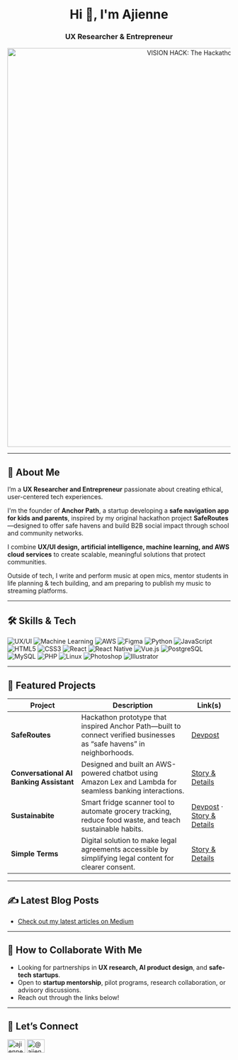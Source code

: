 <h1 align="center">Hi 👋, I'm Ajienne</h1>
<h3 align="center">UX Researcher & Entrepreneur</h3>

<p align="center">
  <img src="https://i.makeagif.com/media/9-08-2025/kMZQLE.gif" 
       alt="VISION HACK: The Hackathon for South LA" 
       width="900" />
</p>

---

## 🌟 About Me
I’m a **UX Researcher and Entrepreneur** passionate about creating ethical, user-centered tech experiences.  

I'm the founder of **Anchor Path**, a startup developing a **safe navigation app for kids and parents**, inspired by my original hackathon project **SafeRoutes**—designed to offer safe havens and build B2B social impact through school and community networks.  

I combine **UX/UI design, artificial intelligence, machine learning, and AWS cloud services** to create scalable, meaningful solutions that protect communities.

Outside of tech, I write and perform music at open mics, mentor students in life planning & tech building, and am preparing to publish my music to streaming platforms.

---

## 🛠 Skills & Tech
![UX/UI](https://img.shields.io/badge/UX%2FUI-Design-blue?style=for-the-badge)
![Machine Learning](https://img.shields.io/badge/Machine%20Learning-Expert-orange?style=for-the-badge)
![AWS](https://img.shields.io/badge/AWS-Cloud-yellow?style=for-the-badge)
![Figma](https://img.shields.io/badge/Figma-Design-brightgreen?style=for-the-badge)
![Python](https://img.shields.io/badge/Python-Developer-success?style=for-the-badge)
![JavaScript](https://img.shields.io/badge/JavaScript-ES6-yellowgreen?style=for-the-badge)
![HTML5](https://img.shields.io/badge/HTML5-Web-orange?style=for-the-badge)
![CSS3](https://img.shields.io/badge/CSS3-Web-blue?style=for-the-badge)
![React](https://img.shields.io/badge/React-FrontEnd-lightblue?style=for-the-badge)
![React Native](https://img.shields.io/badge/ReactNative-Mobile-lightgrey?style=for-the-badge)
![Vue.js](https://img.shields.io/badge/Vue.js-Frontend-green?style=for-the-badge)
![PostgreSQL](https://img.shields.io/badge/PostgreSQL-Database-blue?style=for-the-badge)
![MySQL](https://img.shields.io/badge/MySQL-Database-lightblue?style=for-the-badge)
![PHP](https://img.shields.io/badge/PHP-Backend-purple?style=for-the-badge)
![Linux](https://img.shields.io/badge/Linux-System-black?style=for-the-badge)
![Photoshop](https://img.shields.io/badge/Photoshop-Design-darkblue?style=for-the-badge)
![Illustrator](https://img.shields.io/badge/Illustrator-Design-orange?style=for-the-badge)


------

## 🚀 Featured Projects
| Project                                      | Description                                                                                                   | Link(s) |
|---------------------------------------------|---------------------------------------------------------------------------------------------------------------|---------|
| **SafeRoutes**                               | Hackathon prototype that inspired Anchor Path—built to connect verified businesses as “safe havens” in neighborhoods. | [Devpost](https://devpost.com/software/saferoutes-app?ref_content=user-portfolio&ref_feature=in_progress) |
| **Conversational AI Banking Assistant**      | Designed and built an AWS-powered chatbot using Amazon Lex and Lambda for seamless banking interactions.     | [Story & Details](https://www.ajiennelambey.com/projects/conversational-ai-banking-assistant) |
| **Sustainabite**                             | Smart fridge scanner tool to automate grocery tracking, reduce food waste, and teach sustainable habits.     | [Devpost](https://devpost.com/software/sustainabite-x7oyqh) · [Story & Details](https://www.ajiennelambey.com/projects/sustainabite) |
| **Simple Terms**                             | Digital solution to make legal agreements accessible by simplifying legal content for clearer consent.       | [Story & Details](https://www.ajiennelambey.com/projects/simpleterms) |

---

## ✍️ Latest Blog Posts
<!-- BLOG-POST-LIST:START -->
<!-- This section can be auto-updated via GitHub Actions using your Medium RSS feed -->
<!-- Example of static fallback: -->
- [Check out my latest articles on Medium](https://medium.com/@ajiennelambey)
<!-- BLOG-POST-LIST:END -->

---

## 🤝 How to Collaborate With Me
-  Looking for partnerships in **UX research, AI product design**, and **safe-tech startups**.  
-  Open to **startup mentorship**, pilot programs, research collaboration, or advisory discussions.  
-  Reach out through the links below!

---

## 🔗 Let’s Connect
<p align="left">
<a href="https://linkedin.com/in/ajienne lambey" target="blank"><img align="center" src="https://raw.githubusercontent.com/rahuldkjain/github-profile-readme-generator/master/src/images/icons/Social/linked-in-alt.svg" alt="ajienne lambey" height="30" width="40" /></a>
<a href="https://medium.com/@ajiennelambey" target="blank"><img align="center" src="https://raw.githubusercontent.com/rahuldkjain/github-profile-readme-generator/master/src/images/icons/Social/medium.svg" alt="@ajiennelambey" height="30" width="40" /></a>
</p>


